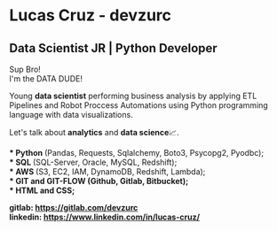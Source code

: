 # Lucas Cruz - devzurc
## Data Scientist JR | Python Developer

<p>
  Sup Bro!<br>
  I'm the DATA DUDE!
</p>

<p>
  Young <b>data scientist</b> performing business analysis by applying ETL Pipelines and Robot Proccess Automations using Python programming language with data visualizations.
</p>

<p>
  Let's talk about <b>analytics</b> and <b>data science</b>📈.
</p>

<p>
  <b>* Python </b>(Pandas, Requests, Sqlalchemy, Boto3, Psycopg2, Pyodbc);<br>
  <b>* SQL </b>(SQL-Server, Oracle, MySQL, Redshift);<br>
  <b>* AWS </b>(S3, EC2, IAM, DynamoDB, Redshift, Lambda);<br>
  <b>* GIT and GIT-FLOW (Github, Gitlab, Bitbucket);<br>
  <b>* HTML and CSS;</b><br> 
</p>

<b>gitlab: https://gitlab.com/devzurc</b><br>
<b>linkedin: https://www.linkedin.com/in/lucas-cruz/</b>
